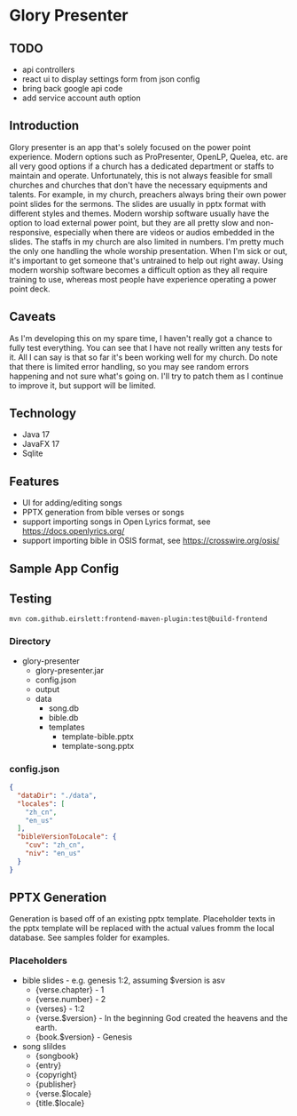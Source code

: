 # Glory Presenter

## TODO
- api controllers
- react ui to display settings form from json config
- bring back google api code
- add service account auth option

## Introduction
Glory presenter is an app that's solely focused on the power point experience.
Modern options such as ProPresenter, OpenLP, Quelea, etc. are all very good options if a church has a dedicated
department or staffs to maintain and operate. Unfortunately, this is not always feasible for small churches and
churches that don't have the necessary equipments and talents. For example, in my church, preachers always bring
their own power point slides for the sermons. The slides are usually in pptx format with different styles and themes.
Modern worship software usually have the option to load external power point, but they are all pretty slow and
non-responsive, especially when there are videos or audios embedded in the slides. The staffs in my church are also
limited in numbers. I'm pretty much the only one handling the whole worship presentation. When I'm sick or out, it's
important to get someone that's untrained to help out right away. Using modern worship software becomes a
difficult option as they all require training to use, whereas most people have experience operating a power
point deck.

## Caveats
As I'm developing this on my spare time, I haven't really got a chance to fully test everything. You can see that I have
not really written any tests for it. All I can say is that so far it's been working well for my church. Do note that
there is limited error handling, so you may see random errors happening and not sure what's going on. I'll try to patch
them as I continue to improve it, but support will be limited.

## Technology
- Java 17
- JavaFX 17
- Sqlite

## Features
- UI for adding/editing songs
- PPTX generation from bible verses or songs
- support importing songs in Open Lyrics format, see https://docs.openlyrics.org/
- support importing bible in OSIS format, see https://crosswire.org/osis/

## Sample App Config

## Testing
`mvn com.github.eirslett:frontend-maven-plugin:test@build-frontend`

### Directory
- glory-presenter
  - glory-presenter.jar
  - config.json
  - output
  - data
    - song.db
    - bible.db
    - templates
      - template-bible.pptx
      - template-song.pptx

### config.json
```json
{
  "dataDir": "./data",
  "locales": [
    "zh_cn",
    "en_us"
  ],
  "bibleVersionToLocale": {
    "cuv": "zh_cn",
    "niv": "en_us"
  }
}
```

## PPTX Generation
Generation is  based off of an existing pptx template. Placeholder texts in the pptx template will be replaced with
the actual values fromm the local database. See samples folder for examples.

### Placeholders
- bible slides - e.g. genesis 1:2, assuming $version is asv
  - {verse.chapter} - 1
  - {verse.number} - 2
  - {verses} - 1:2
  - {verse.$version} - In the beginning God created the heavens and the earth.
  - {book.$version} - Genesis
- song slildes
  - {songbook}
  - {entry}
  - {copyright}
  - {publisher}
  - {verse.$locale}
  - {title.$locale}
